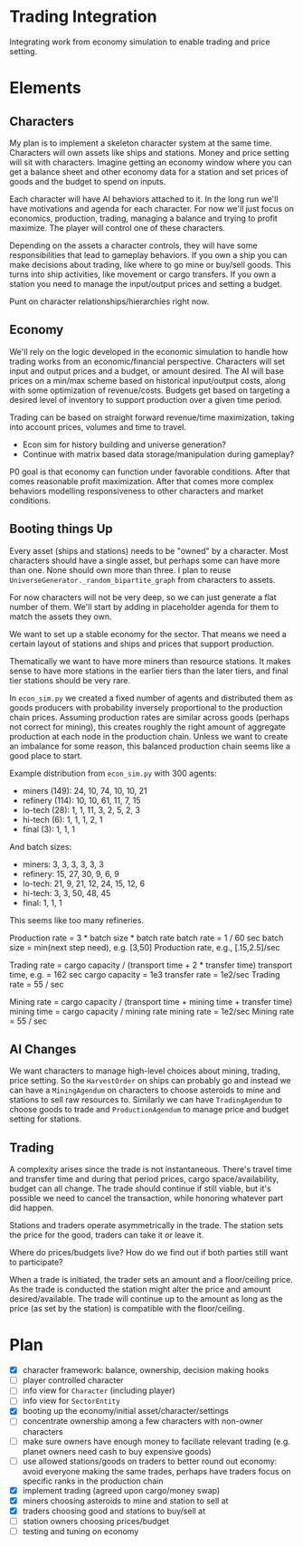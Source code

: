 # Trading Integration

Integrating work from economy simulation to enable trading and price setting.

# Elements

## Characters

My plan is to implement a skeleton character system at the same time.
Characters will own assets like ships and stations. Money and price setting
will sit with characters. Imagine getting an economy window where you can get a
balance sheet and other economy data for a station and set prices of goods and
the budget to spend on inputs.

Each character will have AI behaviors attached to it. In the long run we'll
have motivations and agenda for each character. For now we'll just focus on
economics, production, trading, managing a balance and trying to profit
maximize. The player will control one of these characters.

Depending on the assets a character controls, they will have some
responsibilities that lead to gameplay behaviors. If you own a ship you can
make decisions about trading, like where to go mine or buy/sell goods. This
turns into ship activities, like movement or cargo transfers. If you own a
station you need to manage the input/output prices and setting a budget.

Punt on character relationships/hierarchies right now.

## Economy

We'll rely on the logic developed in the economic simulation to handle how
trading works from an economic/financial perspective. Characters will set input
and output prices and a budget, or amount desired. The AI will base prices on a
min/max scheme based on historical input/output costs, along with some
optimization of revenue/costs. Budgets get based on targeting a desired level
of inventory to support production over a given time period.

Trading can be based on straight forward revenue/time maximization, taking into
account prices, volumes and time to travel.

* Econ sim for history building and universe generation?
* Continue with matrix based data storage/manipulation during gameplay?

P0 goal is that economy can function under favorable conditions. After that
comes reasonable profit maximization. After that comes more complex behaviors
modelling responsiveness to other characters and market conditions.

## Booting things Up

Every asset (ships and stations) needs to be "owned" by a character. Most
characters should have a single asset, but perhaps some can have more than one.
None should own more than three. I plan to reuse
`UniverseGenerator._random_bipartite_graph` from characters to assets.

For now characters will not be very deep, so we can just generate a flat number
of them. We'll start by adding in placeholder agenda for them to match the
assets they own.

We want to set up a stable economy for the sector. That means we need a certain
layout of stations and ships and prices that support production.

Thematically we want to have more miners than resource stations. It makes sense
to have more stations in the earlier tiers than the later tiers, and final tier
stations should be very rare.

In `econ_sim.py` we created a fixed number of agents and distributed them as
goods producers with probability inversely proportional to the production chain
prices. Assuming production rates are similar across goods (perhaps not correct
for mining), this creates roughly the right amount of aggregate production at
each node in the production chain. Unless we want to create an imbalance for
some reason, this balanced production chain seems like a good place to start.

Example distribution from `econ_sim.py` with 300 agents:

* miners   (149): 24, 10, 74, 10, 10, 21
* refinery (114): 10, 10, 61, 11,  7, 15
* lo-tech   (28):  1,  1, 11,  3,  2,  5,  2,  3
* hi-tech    (6):  1,  1,  1,  2,  1
* final      (3):  1,  1,  1

And batch sizes:

* miners:    3,  3,  3,  3,  3,  3
* refinery: 15, 27, 30,  9,  6,  9
* lo-tech:  21,  9, 21, 12, 24, 15, 12,  6
* hi-tech:   3,  3, 50, 48, 45
* final:     1,  1,  1

This seems like too many refineries.

Production rate = 3 * batch size * batch rate
batch rate = 1 / 60 sec
batch size = min(next step need), e.g. [3,50]
Production rate, e.g., [.15,2.5]/sec

Trading rate = cargo capacity / (transport time + 2 * transfer time)
transport time, e.g. = 162 sec
cargo capacity = 1e3
transfer rate = 1e2/sec
Trading rate = 55 / sec

Mining rate = cargo capacity / (transport time + mining time + transfer time)
mining time = cargo capacity / mining rate
mining rate = 1e2/sec
Mining rate = 55 / sec

## AI Changes

We want characters to manage high-level choices about mining, trading, price
setting. So the `HarvestOrder` on ships can probably go and instead we can have
a `MiningAgendum` on characters to choose asteroids to mine and stations to
sell raw resources to. Similarly we can have `TradingAgendum` to choose goods
to trade and `ProductionAgendum` to manage price and budget setting for
stations.

## Trading

A complexity arises since the trade is not instantaneous. There's travel time
and transfer time and during that period prices, cargo space/availability,
budget can all change. The trade should continue if still viable, but it's
possible we need to cancel the transaction, while honoring whatever part did
happen.

Stations and traders operate asymmetrically in the trade. The station sets the
price for the good, traders can take it or leave it.

Where do prices/budgets live? How do we find out if both parties still want to participate? 

When a trade is initiated, the trader sets an amount and a floor/ceiling price.
As the trade is conducted the station might alter the price and amount
desired/available. The trade will continue up to the amount as long as the
price (as set by the station) is compatible with the floor/ceiling.

# Plan

- [x] character framework: balance, ownership, decision making hooks
- [ ] player controlled character
- [ ] info view for `Character` (including player)
- [ ] info view for `SectorEntity`
- [x] booting up the economy/initial asset/character/settings
- [ ] concentrate ownership among a few characters with non-owner characters
- [ ] make sure owners have enough money to faciliate relevant trading (e.g. planet owners need cash to buy expensive goods)
- [ ] use allowed stations/goods on traders to better round out economy: avoid everyone making the same trades, perhaps have traders focus on specific ranks in the production chain
- [x] implement trading (agreed upon cargo/money swap)
- [x] miners choosing asteroids to mine and station to sell at
- [x] traders choosing good and stations to buy/sell at
- [ ] station owners choosing prices/budget
- [ ] testing and tuning on economy
